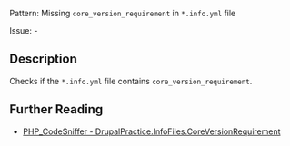 Pattern: Missing `core_version_requirement` in `*.info.yml` file

Issue: -

## Description

Checks if the `*.info.yml` file contains `core_version_requirement`.

## Further Reading

* [PHP_CodeSniffer - DrupalPractice.InfoFiles.CoreVersionRequirement](https://git.drupalcode.org/project/coder/-/tree/8.3.x/coder_sniffer/DrupalPractice/Sniffs/InfoFiles/CoreVersionRequirementSniff.php)